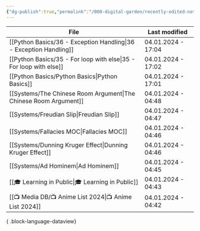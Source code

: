 ```yaml
---
{"dg-publish":true,"permalink":"/000-digital-garden/recently-edited-notes/","dgPassFrontmatter":true,"noteIcon":"3","created":"2023-12-14T09:05:52.599+05:30","updated":"2023-12-14T09:12:44.868+05:30"}
---
```


| File                                                                  | Last modified      |
| --------------------------------------------------------------------- | ------------------ |
| [[Python Basics/36 - Exception Handling\|36 - Exception Handling]] | 04.01.2024 - 17:04 |
| [[Python Basics/35 - For loop with else\|35 - For loop with else]] | 04.01.2024 - 17:02 |
| [[Python Basics/Python Basics\|Python Basics]]                     | 04.01.2024 - 17:01 |
| [[Systems/The Chinese Room Argument\|The Chinese Room Argument]]   | 04.01.2024 - 04:48 |
| [[Systems/Freudian Slip\|Freudian Slip]]                           | 04.01.2024 - 04:47 |
| [[Systems/Fallacies MOC\|Fallacies MOC]]                           | 04.01.2024 - 04:46 |
| [[Systems/Dunning Kruger Effect\|Dunning Kruger Effect]]           | 04.01.2024 - 04:46 |
| [[Systems/Ad Hominem\|Ad Hominem]]                                 | 04.01.2024 - 04:45 |
| [[🎓 Learning in Public\|🎓 Learning in Public]]                   | 04.01.2024 - 04:43 |
| [[📺 Media DB/📺 Anime List 2024\|📺 Anime List 2024]]             | 04.01.2024 - 04:42 |

{ .block-language-dataview}